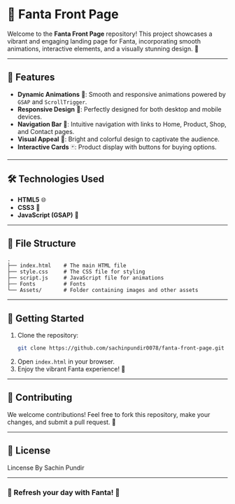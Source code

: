 
# 🍊 Fanta Front Page

Welcome to the **Fanta Front Page** repository! This project showcases a vibrant and engaging landing page for Fanta, incorporating smooth animations, interactive elements, and a visually stunning design. 🥤

---

## 🌟 Features

- **Dynamic Animations** 🎥: Smooth and responsive animations powered by `GSAP` and `ScrollTrigger`.
- **Responsive Design** 📱: Perfectly designed for both desktop and mobile devices.
- **Navigation Bar** 🧭: Intuitive navigation with links to Home, Product, Shop, and Contact pages.
- **Visual Appeal** 🎨: Bright and colorful design to captivate the audience.
- **Interactive Cards** 🃏: Product display with buttons for buying options.

---

## 🛠️ Technologies Used

- **HTML5** 🌐
- **CSS3** 🎨
- **JavaScript (GSAP)** 🚀

---

## 📂 File Structure

```plaintext
.
├── index.html    # The main HTML file
├── style.css     # The CSS file for styling
├── script.js     # JavaScript file for animations
├── Fonts         # Fonts
└── Assets/       # Folder containing images and other assets
```

---

## 🚀 Getting Started

1. Clone the repository:
   ```bash
   git clone https://github.com/sachinpundir0078/fanta-front-page.git
   ```
2. Open `index.html` in your browser.
3. Enjoy the vibrant Fanta experience! 🍊

---

## 🤝 Contributing

We welcome contributions! Feel free to fork this repository, make your changes, and submit a pull request. 🙌

---

## 📄 License

Lincense By Sachin Pundir

---

### 🍹 Refresh your day with Fanta! 🍹
